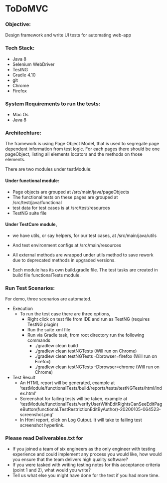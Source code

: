 # ToDoMVC

### Objective:
Design framework and write UI tests for automating web-app

 ### Tech Stack:
* Java 8
* Selenium WebDriver
* TestNG
* Gradle 4.10
* git
* Chrome
* Firefox

 ### System Requirements to run the tests: ### 
* Mac Os
* Java 8

 ### Architechture: ### 
The framework is using Page Object Model, that is used to segregate page dependent information from test logic. For each pages there should be one pageObject, listing all elements locators and the methods on those elements.

There are two modules under testModule:

#### Under functional module:
* Page objects are grouped at /src/main/java/pageObjects
* The functional tests on these pages are grouped at /src/test/java/functional
* test data for test cases is at /src/test/resources
* TestNG suite file

#### Under TestCore module,
* we have utils, or say helpers, for our test cases, at /src/main/java/utils
* And test environment configs at /src/main/resources 
* All external methods are wrapped under utils method to save rework due to deprecated methods in upgraded versions. 

* Each module has its own build.gradle file. The test tasks are created in build file functionalTests module.

 ### Run Test Scenarios: ### 
For demo, three scenarios are automated.
* Execution
  * To run the test case there are three options,
      * Right click on test file from IDE and run as TestNG (requires TestNG plugin)
      * Run the suite xml file
      * Run via Gradle task, from root directory run the following commands
        * ./gradlew clean build
        * ./gradlew clean testNGTests (Will run on Chrome)
        * ./gradlew clean testNGTests -Dbrowser=firefox (Will run on Firefox)
        * ./gradlew clean testNGTests -Dbrowser=chrome (Will run on Chrome)
* Test Result
  * An HTML report will be generated, example at 'testModule/functionalTests/build/reports/tests/testNGTests/html/index.html'
  * Screenshot for failing tests will be taken, example at 'testModule/functionalTests/verifyUserWithEditRightsCanSeeEditPageButton(functional.TestRestrictionEditByAuthor)-20200105-064523-screenshot.png'
  * In Html report, click on Log Output. It will take to failing test screenshot hyperlink.
  
### Please read Deliverables.txt for 
* If you joined a team of six engineers as the only engineer with testing experience and could implement any process you would like, how would you ensure that the team delivers high quality software?
* If you were tasked with writing testing notes for this acceptance criteria (point 1 and 2), what would you write?
* Tell us what else you might have done for the test if you had more time.